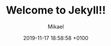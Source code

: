 ---
layout: post
title:  "Welcome to Jekyll!!"
date:   2019-11-17 18:58:58 +0100
categories: Blog
author: Mikael
permalink: /blog/123
---